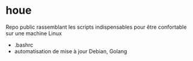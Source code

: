 # houe

Repo public rassemblant les scripts indispensables pour être confortable sur une machine Linux
- .bashrc
- automatisation de mise à jour Debian, Golang
